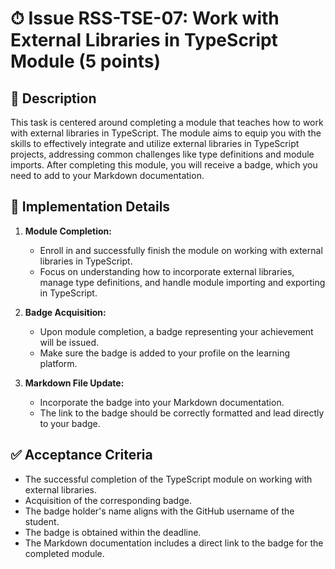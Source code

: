 # ⏱ Issue RSS-TSE-07: Work with External Libraries in TypeScript Module (5 points)

## 📝 Description

This task is centered around completing a module that teaches how to work with external libraries in TypeScript. The module aims to equip you with the skills to effectively integrate and utilize external libraries in TypeScript projects, addressing common challenges like type definitions and module imports. After completing this module, you will receive a badge, which you need to add to your Markdown documentation.

## 🔨 Implementation Details

1. **Module Completion:**
   - Enroll in and successfully finish the module on working with external libraries in TypeScript.
   - Focus on understanding how to incorporate external libraries, manage type definitions, and handle module importing and exporting in TypeScript.

2. **Badge Acquisition:**
   - Upon module completion, a badge representing your achievement will be issued.
   - Make sure the badge is added to your profile on the learning platform.

3. **Markdown File Update:**
   - Incorporate the badge into your Markdown documentation.
   - The link to the badge should be correctly formatted and lead directly to your badge.

## ✅ Acceptance Criteria

- The successful completion of the TypeScript module on working with external libraries.
- Acquisition of the corresponding badge.
- The badge holder's name aligns with the GitHub username of the student.
- The badge is obtained within the deadline.
- The Markdown documentation includes a direct link to the badge for the completed module.

